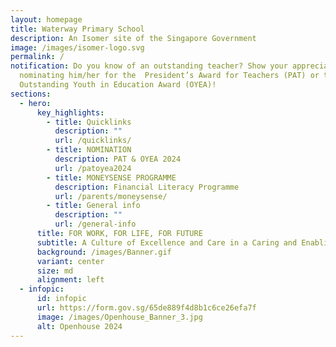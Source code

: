 ```yaml
---
layout: homepage
title: Waterway Primary School
description: An Isomer site of the Singapore Government
image: /images/isomer-logo.svg
permalink: /
notification: Do you know of an outstanding teacher? Show your appreciation by
  nominating him/her for the  President’s Award for Teachers (PAT) or the
  Outstanding Youth in Education Award (OYEA)!
sections:
  - hero:
      key_highlights:
        - title: Quicklinks
          description: ""
          url: /quicklinks/
        - title: NOMINATION
          description: PAT & OYEA 2024
          url: /patoyea2024
        - title: MONEYSENSE PROGRAMME
          description: Financial Literacy Programme
          url: /parents/moneysense/
        - title: General info
          description: ""
          url: /general-info
      title: FOR WORK, FOR LIFE, FOR FUTURE
      subtitle: A Culture of Excellence and Care in a Caring and Enabling Environment
      background: /images/Banner.gif
      variant: center
      size: md
      alignment: left
  - infopic:
      id: infopic
      url: https://form.gov.sg/65de889f4d8b1c6ce26efa7f
      image: /images/Openhouse_Banner_3.jpg
      alt: Openhouse 2024
---
```


